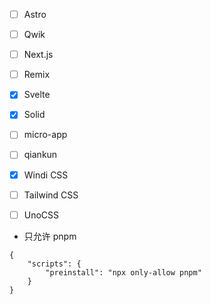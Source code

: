 - [ ] Astro
- [ ] Qwik
- [ ] Next.js
- [ ] Remix
- [x] Svelte
- [x] Solid
- [ ] micro-app
- [ ] qiankun

- [x] Windi CSS
- [ ] Tailwind CSS
- [ ] UnoCSS

- 只允许 pnpm

```
{
    "scripts": {
        "preinstall": "npx only-allow pnpm"
    }
}
```
